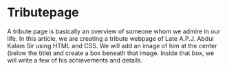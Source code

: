 # Tributepage
A tribute page is basically an overview of someone whom we admire in our life. In this article, we are creating a tribute webpage of Late A.P.J. Abdul Kalam Sir using HTML and CSS. We will add an image of him at the center (below the title) and create a box beneath that image. Inside that box, we will write a few of his achievements and details. 
